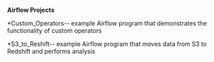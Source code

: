 **Airflow Projects**

*Custom_Operators-- example Airflow program that demonstrates the functionality of custom operators

*S3_to_Reshift-- example Airflow program that moves data from S3 to Redshift and performs analysis


